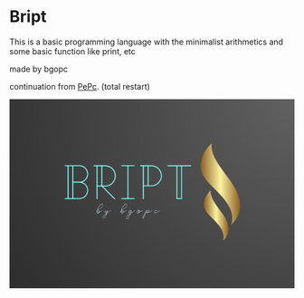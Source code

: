# Bript

This is a basic programming language with the minimalist arithmetics and some basic function like print, etc

made by bgopc

continuation from [PePc](https://github.com/petranol/PePCscript). (total restart)

![1681923331844](image/README/1681923331844.png)
